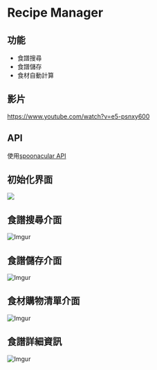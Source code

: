 # Recipe Manager
## 功能
- 食譜搜尋
- 食譜儲存
- 食材自動計算
## 影片
https://www.youtube.com/watch?v=e5-psnxy600

## API
使用[spoonacular API](https://spoonacular.com/food-api/docs)

## 初始化界面
![](https://i.imgur.com/5gG3m6g.png)

## 食譜搜尋介面
![Imgur](https://i.imgur.com/Zt3Fyo9.png)

## 食譜儲存介面
![Imgur](https://i.imgur.com/MfiY2B9.png)

## 食材購物清單介面
![Imgur](https://i.imgur.com/y4xKZNu.png)

## 食譜詳細資訊
![Imgur](https://i.imgur.com/B1VkoNG.png)
